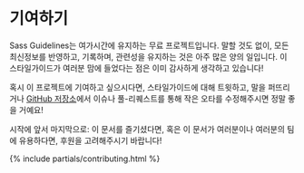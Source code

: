
# 기여하기

Sass Guidelines는 여가시간에 유지하는 무료 프로젝트입니다. 말할 것도 없이, 모든 최신정보를 반영하고, 기록하며, 관련성을 유지하는 것은 아주 많은 양의 일입니다. 이 스타일가이드가 여러분 맘에 들었다는 점은 이미 감사하게 생각하고 있습니다!

혹시 이 프로젝트에 기여하고 싶으시다면, 스타일가이드에 대해 트윗하고, 말을 퍼뜨리거나 [GitHub 저장소](https://github.com/HugoGiraudel/sass-guidelines)에서 이슈나 풀-리퀘스트를 통해 작은 오타를 수정해주시면 정말 좋을 거예요!

시작에 앞서 마지막으로: 이 문서를 즐기셨다면, 혹은 이 문서가 여러분이나 여러분의 팀에 유용하다면, 후원을 고려해주시기 바랍니다!

{% include partials/contributing.html %}

